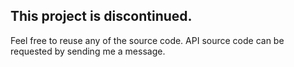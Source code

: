 ## This project is discontinued.

Feel free to reuse any of the source code. API source code can be requested by sending me a message.
